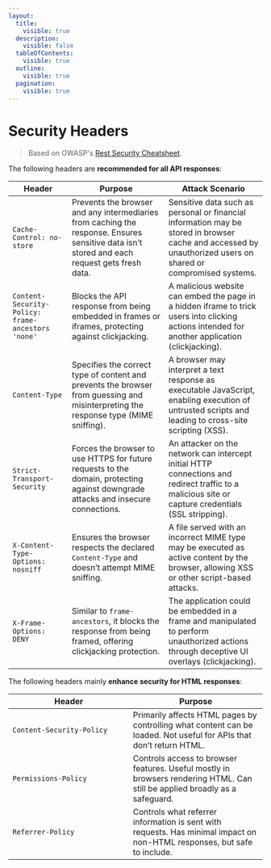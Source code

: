 ```yaml
---
layout:
  title:
    visible: true
  description:
    visible: false
  tableOfContents:
    visible: true
  outline:
    visible: true
  pagination:
    visible: true
---
```


# Security Headers

> Based on OWASP's [Rest Security Cheatsheet](https://cheatsheetseries.owasp.org/cheatsheets/REST_Security_Cheat_Sheet.html#security-headers).

The following headers are **recommended for all API responses**:

| Header                                            | Purpose                                                                                                                                      | Attack Scenario                                                                                                                                              |
| ------------------------------------------------- | -------------------------------------------------------------------------------------------------------------------------------------------- | ------------------------------------------------------------------------------------------------------------------------------------------------------------ |
| `Cache-Control: no-store`                         | Prevents the browser and any intermediaries from caching the response. Ensures sensitive data isn’t stored and each request gets fresh data. | Sensitive data such as personal or financial information may be stored in browser cache and accessed by unauthorized users on shared or compromised systems. |
| `Content-Security-Policy: frame-ancestors 'none'` | Blocks the API response from being embedded in frames or iframes, protecting against clickjacking.                                           | A malicious website can embed the page in a hidden iframe to trick users into clicking actions intended for another application (clickjacking).              |
| `Content-Type`                                    | Specifies the correct type of content and prevents the browser from guessing and misinterpreting the response type (MIME sniffing).          | A browser may interpret a text response as executable JavaScript, enabling execution of untrusted scripts and leading to cross-site scripting (XSS).         |
| `Strict-Transport-Security`                       | Forces the browser to use HTTPS for future requests to the domain, protecting against downgrade attacks and insecure connections.            | An attacker on the network can intercept initial HTTP connections and redirect traffic to a malicious site or capture credentials (SSL stripping).           |
| `X-Content-Type-Options: nosniff`                 | Ensures the browser respects the declared `Content-Type` and doesn’t attempt MIME sniffing.                                                  | A file served with an incorrect MIME type may be executed as active content by the browser, allowing XSS or other script-based attacks.                      |
| `X-Frame-Options: DENY`                           | Similar to `frame-ancestors`, it blocks the response from being framed, offering clickjacking protection.                                    | The application could be embedded in a frame and manipulated to perform unauthorized actions through deceptive UI overlays (clickjacking).                   |

The following headers mainly **enhance security for HTML responses**:

<table><thead><tr><th width="223">Header</th><th>Purpose</th></tr></thead><tbody><tr><td><code>Content-Security-Policy</code></td><td>Primarily affects HTML pages by controlling what content can be loaded. Not useful for APIs that don’t return HTML.</td></tr><tr><td><code>Permissions-Policy</code></td><td>Controls access to browser features. Useful mostly in browsers rendering HTML. Can still be applied broadly as a safeguard.</td></tr><tr><td><code>Referrer-Policy</code></td><td>Controls what referrer information is sent with requests. Has minimal impact on non-HTML responses, but safe to include.</td></tr></tbody></table>
